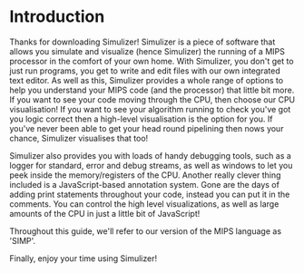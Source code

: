 Introduction
============
Thanks for downloading Simulizer! Simulizer is a piece of software that allows you simulate and visualize (hence Simulizer) the running of a MIPS processor in the comfort of your own home. With Simulizer, you don't get to just run programs, you get to write and edit files with our own integrated text editor. As well as this, Simulizer provides a whole range of options to help you understand your MIPS code (and the processor) that little bit more. If you want to see your code moving through the CPU, then choose our CPU visualisation! If you want to see your algorithm running to check you've got you logic correct then a high-level visualisation is the option for you. If you've never been able to get your head round pipelining then nows your chance, Simulizer visualises that too!

Simulizer also provides you with loads of handy debugging tools, such as a logger for standard, error and debug streams, as well as windows to let you peek inside the memory/registers of the CPU. Another really clever thing included is a JavaScript-based annotation system. Gone are the days of adding print statements throughout your code, instead you can put it in the comments. You can control the high level visualizations, as well as large amounts of the CPU in just a little bit of JavaScript!

Throughout this guide, we'll refer to our version of the MIPS language as 'SIMP'.

Finally, enjoy your time using Simulizer!
